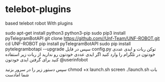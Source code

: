 # telebot-plugins
based telebot robot With plugins

sudo apt-get install python3 python3-pip 
sudo pip3 install pyTelegramBotAPI 
git clone https://github.com//Unf-Team/UNF-ROBOT.git 
cd UNF-ROBOT 
pip install pyTelegramBotAPI 
sudo pip install pytelegrambotapi --upgrade 
سپس در فایل 
config.py 
توکن ربات و ایدی عددی خودتون در تلگرام را وارد کنید اگر ایدی عددی خودتون رو ندارید از ربات زیر استفاده کنید برای گرفتن ایدی خودتون 
@userinfobot 

سپس دستور زیر را در سرور بزنید 
chmod +x launch.sh 
screen ./launch.sh 
بات شما امادست
